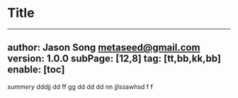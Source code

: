 # Title
---
author: Jason Song <metaseed@gmail.com>
version: 1.0.0
subPage: [12,8]
tag: [tt,bb,kk,bb]
enable: [toc]
---
*summery*
dddjj dd ff gg dd dd dd   nn   jjlssawhsd f f